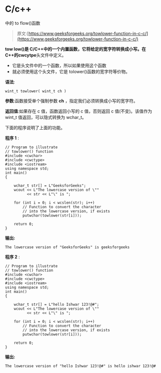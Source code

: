 # C/c++

中的 to flow()函数

> 原文:[https://www.geeksforgeeks.org/towlower-function-in-c-c/](https://www.geeksforgeeks.org/towlower-function-in-c-c/)

**tow low()**是 C/C++中的一个内置函数，它将给定的宽字符转换成小写。在 C++的**cwcytpe**头文件中定义。

*   它是头文件<cwctype>中的一个函数，所以如果使用这个函数</cwctype>
*   就必须使用这个头文件，它是 tolower()函数的宽字符等价物。

**语法**:

```
wint_t towlower( wint_t ch )
```

**参数**:函数接受单个强制参数 **ch** ，指定我们必须转换成小写的宽字符。

**返回值**:如果存在 c 值，函数返回小写的 c 值，否则返回 c 值(不变)。该值作为 wint_t 值返回，可以隐式转换为 wchar_t。

下面的程序说明了上面的功能。

**程序 1** :

```
// Program to illustrate
// towlower() function
#include <cwchar>
#include <cwctype>
#include <iostream>
using namespace std;
int main()
{

    wchar_t str[] = L"GeeksforGeeks";
    wcout << L"The lowercase version of \""
          << str << L"\" is ";

    for (int i = 0; i < wcslen(str); i++)
        // Function to convert the character
        // into the lowercase version, if exists
        putwchar(towlower(str[i]));

    return 0;
}
```

**输出:**

```
The lowercase version of "GeeksforGeeks" is geeksforgeeks

```

**程序 2** :

```
// Program to illustrate
// towlower() function
#include <cwchar>
#include <cwctype>
#include <iostream>
using namespace std;
int main()
{

    wchar_t str[] = L"hello Ishwar 123!@#";
    wcout << L"The lowercase version of \""
          << str << L"\" is ";

    for (int i = 0; i < wcslen(str); i++)
        // Function to convert the character
        // into the lowercase version, if exists
        putwchar(towlower(str[i]));

    return 0;
}
```

**输出:**

```
The lowercase version of "hello Ishwar 123!@#" is hello ishwar 123!@#

```